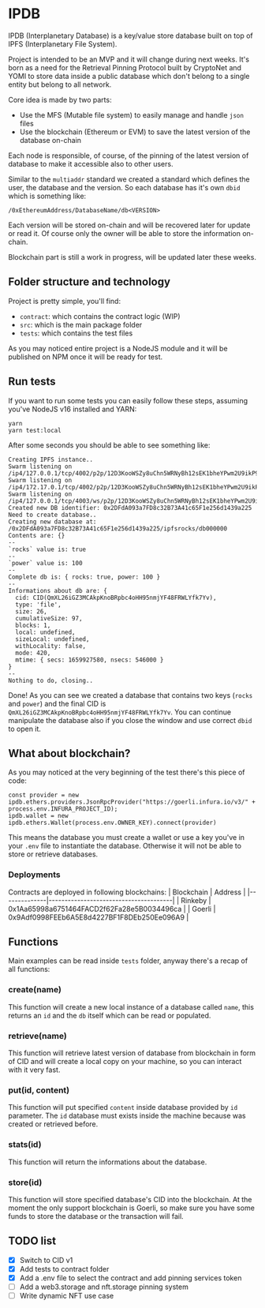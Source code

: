# IPDB

IPDB (Interplanetary Database) is a key/value store database built on top of IPFS (Interplanetary File System).

Project is intended to be an MVP and it will change during next weeks. It's born as a need for the Retrieval Pinning Protocol built by CryptoNet and YOMI to store data inside a public database which don't belong to a single entity but belong to all network.

Core idea is made by two parts:
- Use the MFS (Mutable file system) to easily manage and handle `json` files
- Use the blockchain (Ethereum or EVM) to save the latest version of the database on-chain

Each node is responsible, of course, of the pinning of the latest version of database to make it accessible also to other users.

Similar to the `multiaddr` standard we created a standard which defines the user, the database and the version. So each database has it's own `dbid` which is something like:

```
/0xEthereumAddress/DatabaseName/db<VERSION>
```

Each version will be stored on-chain and will be recovered later for update or read it. Of course only the owner will be able to store the information on-chain.

Blockchain part is still a work in progress, will be updated later these weeks.

## Folder structure and technology

Project is pretty simple, you'll find:
- `contract`: which contains the contract logic (WIP)
- `src`: which is the main package folder
- `tests`: which contains the test files

As you may noticed entire project is a NodeJS module and it will be published on NPM once it will be ready for test.

## Run tests

If you want to run some tests you can easily follow these steps, assuming you've NodeJS v16 installed and YARN:

```
yarn 
yarn test:local
```

After some seconds you should be able to see something like:

```
Creating IPFS instance..
Swarm listening on /ip4/127.0.0.1/tcp/4002/p2p/12D3KooWSZy8uChn5WRNyBh12sEK1bheYPwm2U9ikP9GxZUPzPNj
Swarm listening on /ip4/172.17.0.1/tcp/4002/p2p/12D3KooWSZy8uChn5WRNyBh12sEK1bheYPwm2U9ikP9GxZUPzPNj
Swarm listening on /ip4/127.0.0.1/tcp/4003/ws/p2p/12D3KooWSZy8uChn5WRNyBh12sEK1bheYPwm2U9ikP9GxZUPzPNj
Created new DB identifier: 0x2DFdA093a7FD8c32B73A41c65F1e256d1439a225
Need to create database..
Creating new database at: /0x2DFdA093a7FD8c32B73A41c65F1e256d1439a225/ipfsrocks/db000000
Contents are: {}
--
`rocks` value is: true
--
`power` value is: 100
--
Complete db is: { rocks: true, power: 100 }
--
Informations about db are: {
  cid: CID(QmXL26iGZ3MCAkpKnoBRpbc4oHH95nmjYF48FRWLYfk7Yv),
  type: 'file',
  size: 26,
  cumulativeSize: 97,
  blocks: 1,
  local: undefined,
  sizeLocal: undefined,
  withLocality: false,
  mode: 420,
  mtime: { secs: 1659927580, nsecs: 546000 }
}
--
Nothing to do, closing..
```

Done! As you can see we created a database that contains two keys (`rocks` and `power`) and the final CID is `QmXL26iGZ3MCAkpKnoBRpbc4oHH95nmjYF48FRWLYfk7Yv`. You can continue manipulate the database also if you close the window and use correct `dbid` to open it.

## What about blockchain?

As you may noticed at the very beginning of the test there's this piece of code:

```
const provider = new ipdb.ethers.providers.JsonRpcProvider("https://goerli.infura.io/v3/" + process.env.INFURA_PROJECT_ID);
ipdb.wallet = new ipdb.ethers.Wallet(process.env.OWNER_KEY).connect(provider)
```

This means the database you must create a wallet or use a key you've in your `.env` file to instantiate the database. Otherwise it will not be able to store or retrieve databases.

### Deployments
Contracts are deployed in following blockchains:
| Blockchain   | Address                               | 
|--------------|---------------------------------------|
| Rinkeby | 0x1Aa65998a6751464FACD2f62Fa28e5B0034496ca |
| Goerli  | 0x9Adf0998FEEb6A5E8d4227BF1F8DEb250Ee096A9 |

## Functions
Main examples can be read inside `tests` folder, anyway there's a recap of all functions:
### create(name)
This function will create a new local instance of a database called `name`, this returns an `id` and the `db` itself which can be read or populated.

### retrieve(name)
This function will retrieve latest version of database from blockchain in form of CID and will create a local copy on your machine, so you can interact with it very fast.

### put(id, content)
This function will put specified `content` inside database provided by `id` parameter. The `id` database must exists inside the machine because was created or retrieved before.

### stats(id)
This function will return the informations about the database.

### store(id)
This function will store specified database's CID into the blockchain. At the moment the only support blockchain is Goerli, so make sure you have some funds to store the database or the transaction will fail.
## TODO list

- [x] Switch to CID v1
- [x] Add tests to contract folder
- [x] Add a .env file to select the contract and add pinning services token  
- [ ] Add a web3.storage and nft.storage pinning system
- [ ] Write dynamic NFT use case
